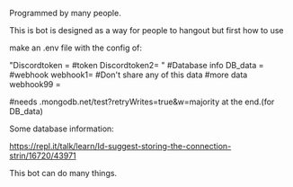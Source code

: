 Programmed by many people.

This is bot is designed as a way for people to hangout but first how to use

make an .env file with the config of:

"Discordtoken = <token1>
#token
Discordtoken2= <token>"
#Database info
DB_data = <database uri>
#webhook
webhook1=
#Don't share any of this data
#more data
webhook99 = 



#needs .mongodb.net/test?retryWrites=true&w=majority at the end.(for DB_data)




Some database information:

https://repl.it/talk/learn/Id-suggest-storing-the-connection-strin/16720/43971


This bot can do many things.